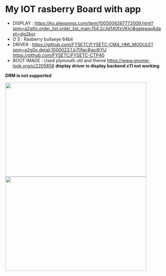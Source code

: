 My IOT rasberry Board with app
=============
* DISPLAY : <https://ko.aliexpress.com/item/1005006267772009.html?spm=a2g0o.order_list.order_list_main.154.2c3d140fxVKIcI&gatewayAdapt=glo2kor>
* O S : Rasberry bullseye 64bit
* DRIVER : 
<https://github.com/FYSETC/FYSETC-CM4_HMI_MODULE?spm=a2g0o.detail.1000023.1.b70fac8iac8iYU>
<https://github.com/FYSETC/FYSETC-CTP40>
* BOOT IMAGE : Used plymouth util and theme <https://www.gnome-look.org/p/2205858>
**display driver is display backend x11 not working**


**DRM is not supported**

<img src="https://github.com/user-attachments/assets/b7385592-434b-45b9-a995-316af5be78b0" width="450px" height="300px"></img><br/>
<img src="https://github.com/user-attachments/assets/0eb9f64a-dca2-44dc-bfb8-1b6544c07dd4" width="450px" height="300px"></img><br/>

